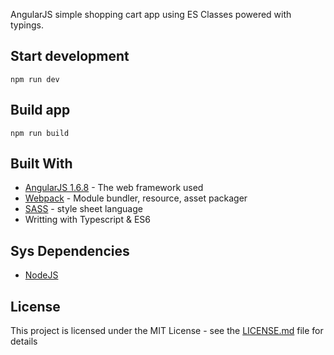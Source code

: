 AngularJS simple shopping cart app using ES Classes powered with typings.

## Start development

    npm run dev

## Build app

    npm run build

## Built With

* [AngularJS 1.6.8](https://angularjs.org/) - The web framework used
* [Webpack](https://webpack.js.org/) - Module bundler, resource, asset packager
* [SASS](https://sass-lang.com/) - style sheet language
* Writting with Typescript & ES6

## Sys Dependencies

* [NodeJS](https://github.com/nodesource/distributions#debmanual)

## License

This project is licensed under the MIT License - see the [LICENSE.md](LICENSE.md) file for details

